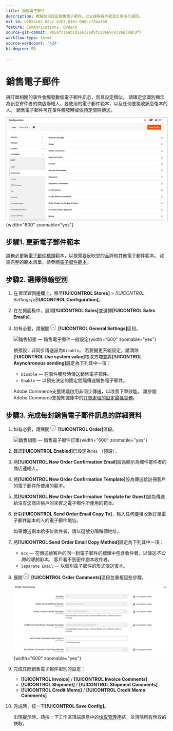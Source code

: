 ```yaml
---
title: 銷售電子郵件
description: 瞭解如何設定銷售電子郵件，以支援與客戶就其訂單進行通訊。
exl-id: b205dc61-08cc-4783-810c-686ccf2ba300
feature: Communications, Orders
source-git-commit: 8b5af316ab1d2e632ed5fc2066974326830ab3f7
workflow-type: tm+mt
source-wordcount: '424'
ht-degree: 0%

---
```


# 銷售電子郵件

與訂單相關的事件會觸發數個電子郵件訊息，而且設定類似。 請確定您識別顯示為訊息寄件者的商店聯絡人、要使用的電子郵件範本，以及任何要接收訊息復本的人。 銷售電子郵件可在事件觸發時或依預定間隔傳送。

![銷售組態 — 銷售電子郵件](./assets/config-sales-sales-email-full.png){width="600" zoomable="yes"}

## 步驟1. 更新電子郵件範本

請務必更新[電子郵件標頭](../systems/email-template-custom.md#header-template)範本，以視需要反映您的品牌和其他電子郵件範本。 如需完整的範本清單，請參閱[電子郵件範本](../systems/email-templates.md)。

## 步驟2. 選擇傳輸型別

1. 在&#x200B;_管理員_&#x200B;側邊欄上，移至&#x200B;**[!UICONTROL Stores]** > _[!UICONTROL Settings]_>**[!UICONTROL Configuration]**。

1. 在左側面板中，展開&#x200B;**[!UICONTROL Sales]**&#x200B;並選擇&#x200B;**[!UICONTROL Sales Emails]**。

1. 如有必要，請展開![擴充選擇器](../assets/icon-display-expand.png) **[!UICONTROL General Settings]**&#x200B;區段。

   ![銷售組態 — 銷售電子郵件一般設定](../configuration-reference/sales/assets/sales-emails-general-settings.png){width="600" zoomable="yes"}

   依預設，非同步傳送設為`Disable`。 若要變更系統設定，請清除&#x200B;**[!UICONTROL Use system value]**&#x200B;核取方塊並將&#x200B;**[!UICONTROL Asynchronous sending]**&#x200B;設定為下列其中一項：

   - `Disable` — 在事件觸發時傳送銷售電子郵件。
   - `Enable` — 以預先決定的固定間隔傳送銷售電子郵件。

   Adobe Commerce支援建議啟用非同步傳送，以改善下單效能。 請參閱Adobe Commerce支援知識庫中的[訂單處理的設定最佳實務](https://experienceleague.adobe.com/docs/commerce-operations/implementation-playbook/best-practices/maintenance/order-processing-configuration.html?lang=zh-Hant)。

## 步驟3. 完成每封銷售電子郵件訊息的詳細資料

1. 如有必要，請展開![擴充選擇器](../assets/icon-display-expand.png) **[!UICONTROL Order]**&#x200B;區段。

   ![銷售組態 — 銷售電子郵件訂單](../configuration-reference/sales/assets/sales-emails-order.png){width="600" zoomable="yes"}

1. 確認&#x200B;**[!UICONTROL Enabled]**&#x200B;已設定為`Yes` （預設）。

1. 將&#x200B;**[!UICONTROL New Order Confirmation Email]**&#x200B;設為顯示為郵件寄件者的商店連絡人。

1. 將&#x200B;**[!UICONTROL New Order Confirmation Template]**&#x200B;設為傳送給註冊客戶的電子郵件所使用的範本。

1. 將&#x200B;**[!UICONTROL New Order Confirmation Template for Guest]**&#x200B;設為傳送給沒有您商店帳戶的來賓之電子郵件所使用的範本。

1. 針對&#x200B;**[!UICONTROL Send Order Email Copy To]**，輸入任何要接收新訂單電子郵件副本的人的電子郵件地址。

   如果傳送副本給多位收件者，請以逗號分隔每個地址。

1. 將&#x200B;**[!UICONTROL Send Order Email Copy Method]**&#x200B;設定為下列其中一項：

   - `Bcc` — 在傳送給客戶的同一封電子郵件的標頭中包含收件者，以傳送&#x200B;_不公開的禮貌副本_。 客戶看不到密件副本收件者。
   - `Separate Email` — 以個別電子郵件的形式傳送復本。

1. 展開![擴充選擇器](../assets/icon-display-expand.png) **[!UICONTROL Order Comments]**&#x200B;區段並重複這些步驟。

   ![銷售組態 — 銷售電子郵件訂單註解](../configuration-reference/sales/assets/sales-emails-order-comments.png){width="600" zoomable="yes"}

1. 完成其餘銷售電子郵件型別的設定：

   - **[!UICONTROL Invoice]** / **[!UICONTROL Invoice Comments]**
   - **[!UICONTROL Shipment]** / **[!UICONTROL Shipment Comments]**
   - **[!UICONTROL Credit Memo]** / **[!UICONTROL Credit Memo Comments]**

1. 完成時，按一下&#x200B;**[!UICONTROL Save Config]**。

   出現提示時，請按一下工作區頂端訊息中的[快取管理](../systems/cache-management.md)連結，並清除所有無效的快取。
